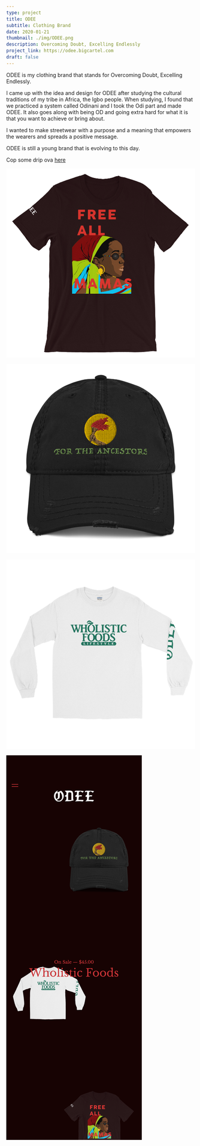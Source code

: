 ```yaml
---
type: project
title: ODEE
subtitle: Clothing Brand
date: 2020-01-21
thumbnail: ./img/ODEE.png
description: Overcoming Doubt, Excelling Endlessly
project_link: https://odee.bigcartel.com
draft: false
---
```


ODEE is my clothing brand that stands for Overcoming Doubt, Excelling Endlessly.

I came up with the idea and design for ODEE after studying the cultural traditions of
my tribe in Africa, the Igbo people. When studying, I found that we practiced a system called Odinani
and I took the Odi part and made ODEE. It also goes along with being OD and going extra hard for what it
is that you want to achieve or bring about.

I wanted to make streetwear with a purpose and a meaning that empowers the wearers and spreads a positive message.

ODEE is still a young brand that is evolving to this day.

Cop some drip ova [here](https://odee.bigcartel.com)

![Free All Mamas](./img/free-all-mamas.png)

![Carry The Torch](./img/carry-the-torch.png)

![Wholistic Foods](./img/wholistic-foods.png)

![ODEE Store](./img/odee-store.png)
